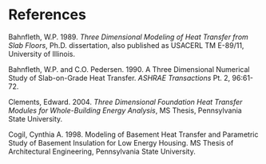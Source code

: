 # References

Bahnfleth, W.P. 1989. *Three Dimensional Modeling of Heat Transfer from Slab Floors*, Ph.D. dissertation, also published as USACERL TM E-89/11, University of Illinois.

Bahnfleth, W.P. and C.O. Pedersen. 1990. A Three Dimensional Numerical Study of Slab-on-Grade Heat Transfer. *ASHRAE Transactions* Pt. 2, 96:61-72.

Clements, Edward. 2004. *Three Dimensional Foundation Heat Transfer Modules for Whole-Building Energy Analysis*, MS Thesis, Pennsylvania State University.

Cogil, Cynthia A. 1998. Modeling of Basement Heat Transfer and Parametric Study of Basement Insulation for Low Energy Housing. MS Thesis of Architectural Engineering, Pennsylvania State University.